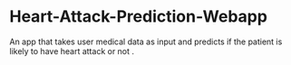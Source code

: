 # Heart-Attack-Prediction-Webapp
An app that takes user medical data as input  and predicts if the patient  is likely to have  heart attack or not . 
